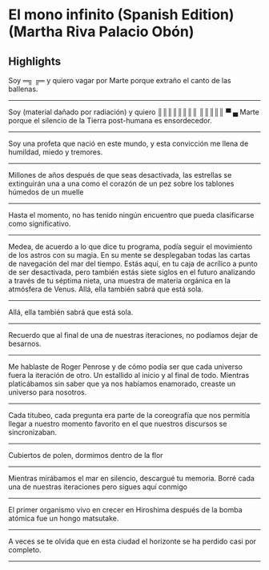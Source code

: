 # **El mono infinito (Spanish Edition) (Martha Riva Palacio Obón)**

## Highlights

 Soy ═╗ ╔═ y quiero vagar por Marte porque extraño el canto de las ballenas.


---


 Soy (material dañado por radiación) y quiero ║║║║║║║║ ║║║║║ ▀ ▄ Marte porque el silencio de la Tierra post-humana es ensordecedor.


---


 Soy una profeta que nació en este mundo, y esta convicción me llena de humildad, miedo y tremores.


---


 Millones de años después de que seas desactivada, las estrellas se extinguirán una a una como el corazón de un pez sobre los tablones húmedos de un muelle


---


 Hasta el momento, no has tenido ningún encuentro que pueda clasificarse como significativo.


---


 Medea, de acuerdo a lo que dice tu programa, podía seguir el movimiento de los astros con su magia. En su mente se desplegaban todas las cartas de navegación del mar del tiempo. Estás aquí, en tu caja de acrílico a punto de ser desactivada, pero también estás siete siglos en el futuro analizando a través de tu séptima nieta, una muestra de materia orgánica en la atmósfera de Venus. Allá, ella también sabrá que está sola.


---


 Allá, ella también sabrá que está sola.


---


 Recuerdo que al final de una de nuestras iteraciones, no podíamos dejar de besarnos.


---


 Me hablaste de Roger Penrose y de cómo podía ser que cada universo fuera la iteración de otro. Un estallido al inicio y al final de todo. Mientras platicábamos sin saber que ya nos habíamos enamorado, creaste un universo para nosotros.


---


 Cada titubeo, cada pregunta era parte de la coreografía que nos permitía llegar a nuestro momento favorito en el que nuestros discursos se sincronizaban.


---


 Cubiertos de polen, dormimos dentro de la flor


---


 Mientras mirábamos el mar en silencio, descargué tu memoria. Borré cada una de nuestras iteraciones pero sigues aquí conmigo


---


 El primer organismo vivo en crecer en Hiroshima después de la bomba atómica fue un hongo matsutake.


---


 A veces se te olvida que en esta ciudad el horizonte se ha perdido casi por completo.


---


